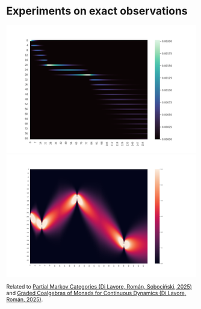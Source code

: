 # Experiments on exact observations

![Poisson decay, with two observations](poisson-decay.png)
![Brownian motion, with three observations](brownian.png)

Related to [Partial Markov Categories (Di Lavore, Román, Sobociński, 2025)](https://arxiv.org/pdf/2502.03477) and [Graded Coalgebras of Monads for Continuous Dynamics (Di Lavore, Román, 2025)](https://mroman42.github.io/notes/papers/graded-coalgebras-of-monads-for-continuous-dynamics.pdf).
